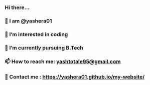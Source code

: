 
### Hi there... 
### 👋 I am @yashera01
### 🔭 I’m interested in coding
### 🌱 I’m currently pursuing B.Tech
### 📫 How to reach me: yashtotale95@gmail.com
### 💬 Contact me : https://yashera01.github.io/my-website/ 
<!--
**yashera01/yashera01** is a ✨ _special_ ✨ repository because its `README.md` (this file) appears on your GitHub profile.

Here are some ideas to get you started:
- 
- 
- 👯 I’m looking to collaborate on ...
- 🤔 I’m looking for help with ...
- 💬 Ask me about ...
- 
- 😄 Pronouns: ...
- ⚡ Fun fact: ...
-->
